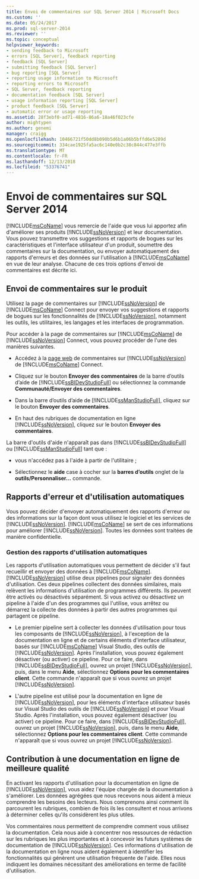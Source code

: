 ```yaml
---
title: Envoi de commentaires sur SQL Server 2014 | Microsoft Docs
ms.custom: ''
ms.date: 05/24/2017
ms.prod: sql-server-2014
ms.reviewer: ''
ms.topic: conceptual
helpviewer_keywords:
- sending feedback to Microsoft
- errors [SQL Server], feedback reporting
- feedback [SQL Server]
- submitting feedback [SQL Server]
- bug reporting [SQL Server]
- reporting usage information to Microsoft
- reporting errors to Microsoft
- SQL Server, feedback reporting
- documentation feedback [SQL Server]
- usage information reporting [SQL Server]
- product feedback [SQL Server]
- automatic error or usage reporting
ms.assetid: 28f3ebf0-ad71-4816-86a6-18a46f023cfe
author: mightypen
ms.author: genemi
manager: craigg
ms.openlocfilehash: 10466721f50dd8b090b5d6b1a06b5bffd6e5289d
ms.sourcegitcommit: 334cae1925fa5ac6c140e0b2c38c844c477e3ffb
ms.translationtype: MT
ms.contentlocale: fr-FR
ms.lasthandoff: 12/13/2018
ms.locfileid: "53376741"
---
```

# <a name="providing-feedback-for-sql-server-2014"></a>Envoi de commentaires sur SQL Server 2014
  [!INCLUDE[msCoName](../includes/msconame-md.md)] vous remercie de l'aide que vous lui apportez afin d'améliorer ses produits [!INCLUDE[ssNoVersion](../includes/ssnoversion-md.md)] et leur documentation. Vous pouvez transmettre vos suggestions et rapports de bogues sur les caractéristiques et l'interface utilisateur d'un produit, soumettre des commentaires sur la documentation, ou envoyer automatiquement des rapports d'erreurs et des données sur l'utilisation à [!INCLUDE[msCoName](../includes/msconame-md.md)] en vue de leur analyse. Chacune de ces trois options d'envoi de commentaires est décrite ici.  
  
## <a name="submitting-feedback-about-the-product"></a>Envoi de commentaires sur le produit  
 Utilisez la page de commentaires sur [!INCLUDE[ssNoVersion](../includes/ssnoversion-md.md)] de [!INCLUDE[msCoName](../includes/msconame-md.md)] Connect pour envoyer vos suggestions et rapports de bogues sur les fonctionnalités de [!INCLUDE[ssNoVersion](../includes/ssnoversion-md.md)], notamment les outils, les utilitaires, les langages et les interfaces de programmation.  
  
 Pour accéder à la page de commentaires sur [!INCLUDE[msCoName](../includes/msconame-md.md)] de [!INCLUDE[ssNoVersion](../includes/ssnoversion-md.md)] Connect, vous pouvez procéder de l'une des manières suivantes.  
  
-   Accédez à la [page web](https://go.microsoft.com/fwlink/?linkid=34178) de commentaires sur [!INCLUDE[ssNoVersion](../includes/ssnoversion-md.md)] de [!INCLUDE[msCoName](../includes/msconame-md.md)] Connect.  
  
-   Cliquez sur le bouton **Envoyer des commentaires** de la barre d’outils d’aide de [!INCLUDE[ssBIDevStudioFull](../includes/ssbidevstudiofull-md.md)] ou sélectionnez la commande **Communauté/Envoyer des commentaires**.  
  
-   Dans la barre d’outils d’aide de [!INCLUDE[ssManStudioFull](../includes/ssmanstudiofull-md.md)], cliquez sur le bouton **Envoyer des commentaires**.  
  
-   En haut des rubriques de documentation en ligne [!INCLUDE[ssNoVersion](../includes/ssnoversion-md.md)], cliquez sur le bouton **Envoyer des commentaires**.  
  
 La barre d'outils d'aide n'apparaît pas dans [!INCLUDE[ssBIDevStudioFull](../includes/ssbidevstudiofull-md.md)] ou [!INCLUDE[ssManStudioFull](../includes/ssmanstudiofull-md.md)] tant que :  
  
-   vous n'accédez pas à l'aide à partir de l'utilitaire ;  
  
-   Sélectionnez le **aide** case à cocher sur la **barres d’outils** onglet de la **outils/Personnaliser...**  commande.  
  
## <a name="automatic-error-and-usage-reporting"></a>Rapports d'erreur et d'utilisation automatiques  
 Vous pouvez décider d'envoyer automatiquement des rapports d'erreur ou des informations sur la façon dont vous utilisez le logiciel et les services de [!INCLUDE[ssNoVersion](../includes/ssnoversion-md.md)]. [!INCLUDE[msCoName](../includes/msconame-md.md)] se sert de ces informations pour améliorer [!INCLUDE[ssNoVersion](../includes/ssnoversion-md.md)]. Toutes les données sont traitées de manière confidentielle.  
  
### <a name="managing-automatic-usage-reporting"></a>Gestion des rapports d'utilisation automatiques  
 Les rapports d'utilisation automatiques vous permettent de décider s'il faut recueillir et envoyer des données à [!INCLUDE[msCoName](../includes/msconame-md.md)]. [!INCLUDE[ssNoVersion](../includes/ssnoversion-md.md)] utilise deux pipelines pour signaler des données d'utilisation. Ces deux pipelines collectent des données similaires, mais relèvent les informations d'utilisation de programmes différents. Ils peuvent être activés ou désactivés séparément. Si vous activez ou désactivez un pipeline à l'aide d'un des programmes qui l'utilise, vous arrêtez ou démarrez la collecte des données à partir des autres programmes qui partagent ce pipeline.  
  
-   Le premier pipeline sert à collecter les données d'utilisation pour tous les composants de [!INCLUDE[ssNoVersion](../includes/ssnoversion-md.md)], à l'exception de la documentation en ligne et de certains éléments d'interface utilisateur, basés sur [!INCLUDE[msCoName](../includes/msconame-md.md)] Visual Studio, des outils de [!INCLUDE[ssNoVersion](../includes/ssnoversion-md.md)]. Après l'installation, vous pouvez également désactiver (ou activer) ce pipeline. Pour ce faire, dans [!INCLUDE[ssBIDevStudioFull](../includes/ssbidevstudiofull-md.md)], ouvrez un projet [!INCLUDE[ssNoVersion](../includes/ssnoversion-md.md)], puis, dans le menu **Aide**, sélectionnez **Options pour les commentaires client**. Cette commande n'apparaît que si vous ouvrez un projet [!INCLUDE[ssNoVersion](../includes/ssnoversion-md.md)].  
  
-   L'autre pipeline est utilisé pour la documentation en ligne de [!INCLUDE[ssNoVersion](../includes/ssnoversion-md.md)], pour les éléments d'interface utilisateur basés sur Visual Studio des outils de [!INCLUDE[ssNoVersion](../includes/ssnoversion-md.md)] et pour Visual Studio. Après l'installation, vous pouvez également désactiver (ou activer) ce pipeline. Pour ce faire, dans [!INCLUDE[ssBIDevStudioFull](../includes/ssbidevstudiofull-md.md)], ouvrez un projet [!INCLUDE[ssNoVersion](../includes/ssnoversion-md.md)], puis, dans le menu **Aide**, sélectionnez **Options pour les commentaires client**. Cette commande n'apparaît que si vous ouvrez un projet [!INCLUDE[ssNoVersion](../includes/ssnoversion-md.md)].  
  
## <a name="helping-build-a-better-books-online"></a>Contribution à une documentation en ligne de meilleure qualité  
 En activant les rapports d'utilisation pour la documentation en ligne de [!INCLUDE[ssNoVersion](../includes/ssnoversion-md.md)], vous aidez l'équipe chargée de la documentation à s'améliorer. Les données agrégées que nous recevons nous aident à mieux comprendre les besoins des lecteurs. Nous comprenons ainsi comment ils parcourent les rubriques, combien de fois ils les consultent et nous arrivons à déterminer celles qu'ils considèrent les plus utiles.  
  
 Vos commentaires nous permettent de comprendre comment vous utilisez la documentation. Cela nous aide à concentrer nos ressources de rédaction sur les rubriques les plus importantes et à concevoir les futurs systèmes de documentation de [!INCLUDE[ssNoVersion](../includes/ssnoversion-md.md)]. Ces informations d'utilisation de la documentation en ligne nous aident également à identifier les fonctionnalités qui génèrent une utilisation fréquente de l'aide. Elles nous indiquent les domaines nécessitant des améliorations en terme de facilité d'utilisation.  
  
  
